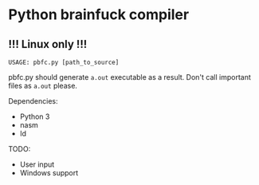 # Python brainfuck compiler
## !!! Linux only !!!

`USAGE: pbfc.py [path_to_source]`

pbfc.py should generate `a.out` executable as a result. Don't call important files as `a.out` please.

Dependencies:
 - Python 3
 - nasm
 - ld

TODO:
 - User input
 - Windows support
